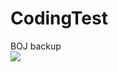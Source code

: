 # CodingTest
<a>BOJ backup</a><br>
<img src="https://img.shields.io/badge/Python-FFCA28?style=flat-square&logo=python&logoColor=white"/>
